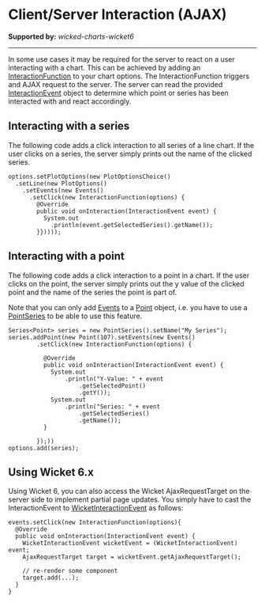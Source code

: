# Client/Server Interaction (AJAX) #

**Supported by:** _wicked-charts-wicket6_

---


In some use cases it may be required for the server to react on a user interacting with a chart. This can be achieved by adding an [InteractionFunction](https://wicked-charts.googlecode.com/svn/trunk/wicked-charts-parent/apidocs/com/googlecode/wickedcharts/highcharts/options/interaction/InteractionFunction.html) to your chart options. The InteractionFunction triggers and AJAX request to the server. The server can read the provided [InteractionEvent](https://wicked-charts.googlecode.com/svn/trunk/wicked-charts-parent/apidocs/com/googlecode/wickedcharts/highcharts/options/interaction/InteractionEvent.html) object to determine which point or series has been interacted with and react accordingly.

## Interacting with a series ##

The following code adds a click interaction to all series of a line chart. If the user clicks on a series, the server simply prints out the name of the clicked series.

```
options.setPlotOptions(new PlotOptionsChoice()
  .setLine(new PlotOptions()
    .setEvents(new Events()
      .setClick(new InteractionFunction(options) {
        @Override
        public void onInteraction(InteractionEvent event) {
          System.out
            .println(event.getSelectedSeries().getName());
        }}))));
```


## Interacting with a point ##

The following code adds a click interaction to a point in a chart. If the user clicks on the point, the server simply prints out the y value of the clicked point and the name of the series the point is part of.

Note that you can only add [Events](https://wicked-charts.googlecode.com/svn/trunk/wicked-charts-parent/apidocs/com/googlecode/wickedcharts/highcharts/options/Events.html) to a [Point](https://wicked-charts.googlecode.com/svn/trunk/wicked-charts-parent/apidocs/com/googlecode/wickedcharts/highcharts/options/series/Point.html) object, i.e. you have to use a [PointSeries](https://wicked-charts.googlecode.com/svn/trunk/wicked-charts-parent/apidocs/com/googlecode/wickedcharts/highcharts/options/series/PointSeries.html) to be able to use this feature.

```
Series<Point> series = new PointSeries().setName("My Series");
series.addPoint(new Point(107).setEvents(new Events()
        .setClick(new InteractionFunction(options) {

          @Override
          public void onInteraction(InteractionEvent event) {
            System.out
                .println("Y-Value: " + event
                    .getSelectedPoint()
                    .getY());
            System.out
                .println("Series: " + event
                    .getSelectedSeries()
                    .getName());
          }

        });))
options.add(series);
```

## Using Wicket 6.x ##
Using Wicket 6, you can also access the Wicket AjaxRequestTarget on the server side to implement partial page updates. You simply have to cast the InteractionEvent to [WicketInteractionEvent](https://wicked-charts.googlecode.com/svn/trunk/wicked-charts-parent/apidocs/com/googlecode/wickedcharts/wicket6/highcharts/features/interaction/WicketInteractionEvent.html) as follows:

```
events.setClick(new InteractionFunction(options){
  @Override
  public void onInteraction(InteractionEvent event) {
    WicketInteractionEvent wicketEvent = (WicketInteractionEvent) event;
    AjaxRequestTarget target = wicketEvent.getAjaxRequestTarget();
           
    // re-render some component
    target.add(...);
  }
}
```